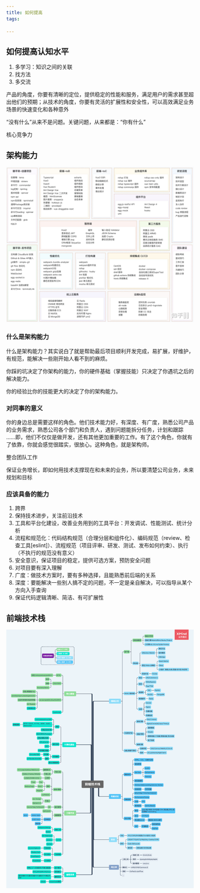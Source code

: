 ```yaml
---
title: 如何提高
tags:

---
```


## 如何提高认知水平

1. 多学习：知识之间的关联
2. 找方法
3. 多交流

产品的角度，你要有清晰的定位，提供稳定的性能和服务，满足用户的需求甚至超出他们的预期；从技术的角度，你要有灵活的扩展性和安全性，可以高效满足业务场景的快速变化和各种意外

“没有什么”从来不是问题。关键问题，从来都是：“你有什么”

核心竞争力

## 架构能力

![架构能力](/images/架构能力.jpg)

### 什么是架构能力

什么是架构能力？其实说白了就是帮助最后项目顺利开发完成，易扩展，好维护，有规范，能解决一些刚开始人看不到的麻烦。

你踩的坑决定了你架构的能力，你的硬件基础（掌握技能）只决定了你遇坑之后的解决能力。

你的经验比你的技能更大的决定了你的架构能力。

### 对同事的意义

你的身边总是需要这样的角色。他们技术能力好，有深度、有广度，熟悉公司产品的业务需求，熟悉公司各个部门和负责人，遇到问题能拆分任务，计划和跟踪 ……即，他们不仅仅是做开发，还有其他更加重要的工作。有了这个角色，你就有了依靠，你就会感觉很踏实，很放心。这种角色，就是架构师。

整合团队工作

保证业务增长，即如何用技术支撑现在和未来的业务，所以要清楚公司业务，未来规划和目标

### 应该具备的能力

1. 跨界
2. 保持技术进步，关注前沿技术
3. 工具和平台化建设，改善业务用到的工具平台：开发调试、性能测试、统计分析
4. 流程和规范化：代码结构规范（合理分层和组件化）、编码规范（review、检查工具[eslint]）、流程规范（项目评审、研发、测试、发布如何约束）、执行（不执行的规范没有意义）
5. 安全意识，保证项目的稳定，提供可选方案，预防安全问题
6. 对项目要有深入理解
7. 广度：做技术方案时，要有多种选择，且能熟悉前后端的关系
8. 深度：要能解决一些别人搞不定的问题，不一定是亲自解决，可以指导从某个方向入手查询
9. 保证代码逻辑清晰、简洁、有可扩展性

## 前端技术栈

![前端技术栈](/images/前端技术栈.png)
